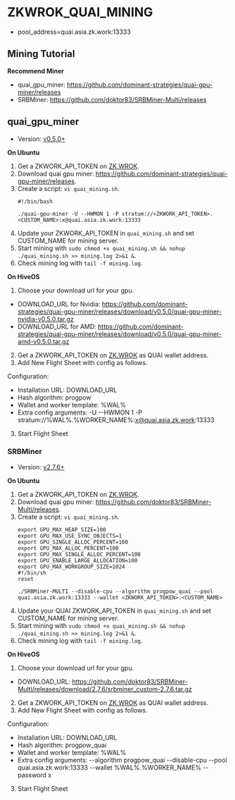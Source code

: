 # ZKWROK_QUAI_MINING
 * pool_address=quai.asia.zk.work:13333


## Mining Tutorial
**Recommend Miner**
  * quai_gpu_miner: https://github.com/dominant-strategies/quai-gpu-miner/releases
  * SRBMiner: https://github.com/doktor83/SRBMiner-Multi/releases


## quai_gpu_miner

- Version: [v0.5.0+](https://github.com/dominant-strategies/quai-gpu-miner/releases)

**On Ubuntu**

1. Get a ZKWORK_API_TOKEN on [ZK.WROK](https://v2.zk.work/).
2. Download quai gpu miner: https://github.com/dominant-strategies/quai-gpu-miner/releases.
3. Create a script: `vi quai_mining.sh`.
    ```shell
    #!/bin/bash

    ./quai-gpu-miner -U --HWMON 1 -P stratum://<ZKWORK_API_TOKEN>.<CUSTOM_NAME>:x@quai.asia.zk.work:13333
    ```
5. Update your ZKWORK_API_TOKEN in `quai_mining.sh` and set CUSTOM_NAME for mining server.
6. Start mining with `sudo chmod +x quai_mining.sh && nohup ./quai_mining.sh >> mining.log 2>&1 &`.
7. Check mining log with `tail -f mining.log`.

**On HiveOS**

1. Choose your download url for your gpu.
  * DOWNLOAD_URL for Nvidia: https://github.com/dominant-strategies/quai-gpu-miner/releases/download/v0.5.0/quai-gpu-miner-nvidia-v0.5.0.tar.gz
  * DOWNLOAD_URL for AMD: https://github.com/dominant-strategies/quai-gpu-miner/releases/download/v0.5.0/quai-gpu-miner-amd-v0.5.0.tar.gz
2. Get a ZKWORK_API_TOKEN on [ZK.WROK](https://v2.zk.work/) as QUAI wallet address.
3. Add New Flight Sheet with config as follows.

Configuration:
- Installation URL: DOWNLOAD_URL
- Hash algorithm: progpow
- Wallet and worker template: %WAL%
- Extra config arguments: -U --HWMON 1 -P stratum://%WAL%.%WORKER_NAME%:x@quai.asia.zk.work:13333

3. Start Flight Sheet

### SRBMiner

- Version: [v2.7.6+](https://github.com/doktor83/SRBMiner-Multi/releases)

**On Ubuntu**

1. Get a ZKWORK_API_TOKEN on [ZK.WROK](https://v2.zk.work/).
2. Download quai gpu miner: https://github.com/doktor83/SRBMiner-Multi/releases.
3. Create a script: `vi quai_mining.sh`.
    ```shell
    export GPU_MAX_HEAP_SIZE=100
    export GPU_MAX_USE_SYNC_OBJECTS=1
    export GPU_SINGLE_ALLOC_PERCENT=100
    export GPU_MAX_ALLOC_PERCENT=100
    export GPU_MAX_SINGLE_ALLOC_PERCENT=100
    export GPU_ENABLE_LARGE_ALLOCATION=100
    export GPU_MAX_WORKGROUP_SIZE=1024
    #!/bin/sh
    reset

    ./SRBMiner-MULTI --disable-cpu --algorithm progpow_quai --pool quai.asia.zk.work:13333 --wallet <ZKWORK_API_TOKEN>.<CUSTOM_NAME>
    ```
4. Update your QUAI ZKWORK_API_TOKEN in `quai_mining.sh` and set CUSTOM_NAME for mining server.
5. Start mining with `sudo chmod +x quai_mining.sh && nohup ./quai_mining.sh >> mining.log 2>&1 &`.
6. Check mining log with `tail -f mining.log`.

**On HiveOS**

1. Choose your download url for your gpu.
  * DOWNLOAD_URL: https://github.com/doktor83/SRBMiner-Multi/releases/download/2.7.6/srbminer_custom-2.7.6.tar.gz

2. Get a ZKWORK_API_TOKEN on [ZK.WROK](https://v2.zk.work/) as QUAI wallet address.
3. Add New Flight Sheet with config as follows.

Configuration:
- Installation URL: DOWNLOAD_URL
- Hash algorithm: progpow_quai
- Wallet and worker template: %WAL%
- Extra config arguments: --algorithm progpow_quai --disable-cpu --pool quai.asia.zk.work:13333 --wallet %WAL%.%WORKER_NAME% --password x

3. Start Flight Sheet

